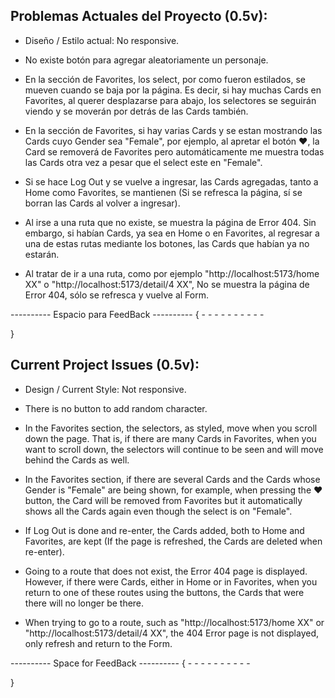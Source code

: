 ## Problemas Actuales del Proyecto (0.5v):

- Diseño / Estilo actual: No responsive.  

- No existe botón para agregar aleatoriamente un personaje. 

- En la sección de Favorites, los select, por como fueron estilados, se mueven cuando se baja por la página. Es decir, si hay muchas Cards en Favorites, al querer desplazarse para abajo, los selectores se seguirán viendo y se moverán por detrás de las Cards también.

- En la sección de Favorites, si hay varias Cards y se estan mostrando las Cards cuyo Gender sea "Female", por ejemplo, al apretar el botón ❤️, la Card se removerá de Favorites pero automáticamente me muestra todas las Cards otra vez a pesar que el select este en "Female". 

- Si se hace Log Out y se vuelve a ingresar, las Cards agregadas, tanto a Home como Favorites, se mantienen (Si se refresca la página, sí se borran las Cards al volver a ingresar).

- Al irse a una ruta que no existe, se muestra la página de Error 404. Sin embargo, si habían Cards, ya sea en Home o en Favorites, al regresar a una de estas rutas mediante los botones, las Cards que habían ya no estarán. 

- Al tratar de ir a una ruta, como por ejemplo "http://localhost:5173/home XX" o "http://localhost:5173/detail/4 XX", No se muestra la página de Error 404, sólo se refresca y vuelve al Form.  

----------   Espacio para FeedBack   ----------
{
    - 
    -
    -
    -
    -
    -
    -
    -
    -
    -

}

## Current Project Issues (0.5v):

- Design / Current Style: Not responsive. 

- There is no button to add random character. 

- In the Favorites section, the selectors, as styled, move when you scroll down the page. That is, if there are many Cards in Favorites, when you want to scroll down, the selectors will continue to be seen and will move behind the Cards as well.

- In the Favorites section, if there are several Cards and the Cards whose Gender is "Female" are being shown, for example, when pressing the ❤️ button, the Card will be removed from Favorites but it automatically shows all the Cards again even though the select is on "Female".  

- If Log Out is done and re-enter, the Cards added, both to Home and Favorites, are kept (If the page is refreshed, the Cards are deleted when re-enter).

- Going to a route that does not exist, the Error 404 page is displayed. However, if there were Cards, either in Home or in Favorites, when you return to one of these routes using the buttons, the Cards that were there will no longer be there. 

- When trying to go to a route, such as "http://localhost:5173/home XX" or "http://localhost:5173/detail/4 XX", the 404 Error page is not displayed, only refresh and return to the Form.

----------   Space for FeedBack   ----------
{
    - 
    -
    -
    -
    -
    -
    -
    -
    -
    -
    
}